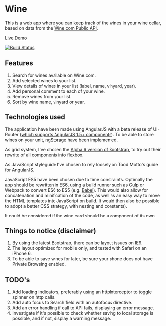 # Wine

This is a web app where you can keep track of the wines in your wine cellar, based on data from the [Wine.com Public API](https://api.wine.com/).

[Live Demo](http://lthr.io/wine)

[![Build Status](https://travis-ci.org/lthr/wine.svg?branch=master)](https://travis-ci.org/lthr/wine)

## Features
1. Search for wines available on Wine.com.
2. Add selected wines to your list.
3. View details of wines in your list (label, name, vinyard, year).
4. Add personal comment to each of your wine.
5. Remove wines from your list.
6. Sort by wine name, vinyard or year.


## Technologies used
The application have been made using AngularJS with a beta release of UI-Router ([which supports AngularJS 1.5+ components](https://ui-router.github.io/blog/route-to-component/)). 
To be able to store wines on your unit, [ngStorage](https://github.com/gsklee/ngStorage) have been implemented.

As grid system, I've chosen the [Alpha 6 version of Bootstrap](https://blog.getbootstrap.com/2017/01/06/bootstrap-4-alpha-6/), to try out their rewrite of all components into flexbox.

As JavaScript styleguide I've chosen to rely loosely on Tood Motto's guide for AngularJS.

JavaScript ES5 have been chosen due to time constraints. Optimally the app should be rewritten in ES6, using a build runner such as Gulp or Webpack to convert ES6 to ES5 (e.g. [Babel](https://babeljs.io/)). This would also allow for concatenation and minification of the code, as well as an easy way to move the HTML templates into JavaScript on build. It would then also be possible to adopt a better CSS strategy, with nesting and constants).

It could be considered if the wine card should be a component of its own.


## Things to notice (disclaimer)
1. By using the latest Bootstrap, there can be layout issues on IE9.
2. The layout optimized for mobile only, and tested with Safari on an iPhone 6.
3. To be able to save wines for later, be sure your phone does not have Private Browsing enabled.


## TODO's
1. Add loading indicators, preferably using an httpInterceptor to toggle spinner on http calls.
2. Add auto focus to Search field with an autofocus directive.
3. Add an error handling if call to API fails, displaying an error message.
4. Investigate if it's possible to check whether saving to local storage is possible, and if not, display a warning message.
